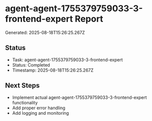 # agent-agent-1755379759033-3-frontend-expert Report

Generated: 2025-08-18T15:26:25.267Z

## Status
- Task: agent-agent-1755379759033-3-frontend-expert
- Status: Completed
- Timestamp: 2025-08-18T15:26:25.267Z

## Next Steps
- Implement actual agent-agent-1755379759033-3-frontend-expert functionality
- Add proper error handling
- Add logging and monitoring
